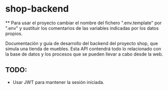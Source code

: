 # shop-backend
** Para usar el proyecto cambiar el nombre del fichero ".env.template" por ".env" y sustituir los comentarios de las variables indicadas por los datos propios.

Documentación y guía de desarrollo del backend del proyecto shop, que simula una tienda de muebles. Esta API contendrá todo lo relacionado con la base de datos y los procesos que se pueden llevar a cabo desde la web.

## TODO:
* Usar JWT para mantener la sesión iniciada.